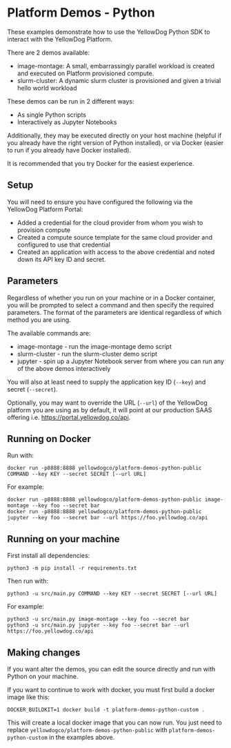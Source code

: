 # Platform Demos - Python

These examples demonstrate how to use the YellowDog Python SDK to interact with the YellowDog Platform.

There are 2 demos available:

* image-montage: A small, embarrassingly parallel workload is created and executed on Platform provisioned compute.
* slurm-cluster: A dynamic slurm cluster is provisioned and given a trivial hello world workload

These demos can be run in 2 different ways:

* As single Python scripts
* Interactively as Jupyter Notebooks

Additionally, they may be executed directly on your host machine (helpful if you already have the right version of
Python installed), or via Docker (easier to run if you already have Docker installed).

It is recommended that you try Docker for the easiest experience.

## Setup

You will need to ensure you have configured the following via the YellowDog Platform Portal:

* Added a credential for the cloud provider from whom you wish to provision compute
* Created a compute source template for the same cloud provider and configured to use that credential
* Created an application with access to the above credential and noted down its API key ID and secret.

## Parameters

Regardless of whether you run on your machine or in a Docker container, you will be prompted to select a command and
then specify the required parameters. The format of the parameters are identical regardless of which method you are
using.

The available commands are:

* image-montage - run the image-montage demo script
* slurm-cluster - run the slurm-cluster demo script
* jupyter - spin up a Jupyter Notebook server from where you can run any of the above demos interactively

You will also at least need to supply the application key ID (`--key`) and secret (`--secret`).

Optionally, you may want to override the URL (`--url`) of the YellowDog platform you are using as by default, it will
point at our production SAAS offering i.e. https://portal.yellowdog.co/api.

## Running on Docker

Run with:

    docker run -p8888:8888 yellowdogco/platform-demos-python-public COMMAND --key KEY --secret SECRET [--url URL]

For example:

    docker run -p8888:8888 yellowdogco/platform-demos-python-public image-montage --key foo --secret bar
    docker run -p8888:8888 yellowdogco/platform-demos-python-public jupyter --key foo --secret bar --url https://foo.yellowdog.co/api

## Running on your machine

First install all dependencies:

    python3 -m pip install -r requirements.txt

Then run with:

    python3 -u src/main.py COMMAND --key KEY --secret SECRET [--url URL]

For example:

    python3 -u src/main.py image-montage --key foo --secret bar
    python3 -u src/main.py jupyter --key foo --secret bar --url https://foo.yellowdog.co/api

## Making changes

If you want alter the demos, you can edit the source directly and run with Python on your machine.

If you want to continue to work with docker, you must first build a docker image like this:

    DOCKER_BUILDKIT=1 docker build -t platform-demos-python-custom .

This will create a local docker image that you can now run. You just need to replace
`yellowdogco/platform-demos-python-public` with `platform-demos-python-custom` in the examples above.
